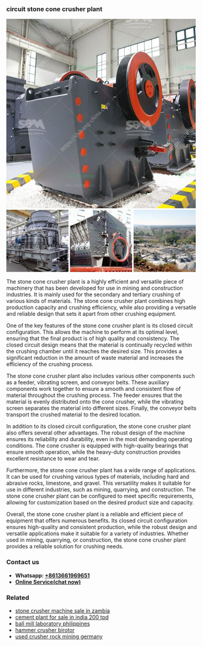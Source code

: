 <h3>circuit stone cone crusher plant</h3><img src='1704791341.jpg' alt=''><p>The stone cone crusher plant is a highly efficient and versatile piece of machinery that has been developed for use in mining and construction industries. It is mainly used for the secondary and tertiary crushing of various kinds of materials. The stone cone crusher plant combines high production capacity and crushing efficiency, while also providing a versatile and reliable design that sets it apart from other crushing equipment.</p><p>One of the key features of the stone cone crusher plant is its closed circuit configuration. This allows the machine to perform at its optimal level, ensuring that the final product is of high quality and consistency. The closed circuit design means that the material is continually recycled within the crushing chamber until it reaches the desired size. This provides a significant reduction in the amount of waste material and increases the efficiency of the crushing process.</p><p>The stone cone crusher plant also includes various other components such as a feeder, vibrating screen, and conveyor belts. These auxiliary components work together to ensure a smooth and consistent flow of material throughout the crushing process. The feeder ensures that the material is evenly distributed onto the cone crusher, while the vibrating screen separates the material into different sizes. Finally, the conveyor belts transport the crushed material to the desired location.</p><p>In addition to its closed circuit configuration, the stone cone crusher plant also offers several other advantages. The robust design of the machine ensures its reliability and durability, even in the most demanding operating conditions. The cone crusher is equipped with high-quality bearings that ensure smooth operation, while the heavy-duty construction provides excellent resistance to wear and tear.</p><p>Furthermore, the stone cone crusher plant has a wide range of applications. It can be used for crushing various types of materials, including hard and abrasive rocks, limestone, and gravel. This versatility makes it suitable for use in different industries, such as mining, quarrying, and construction. The stone cone crusher plant can be configured to meet specific requirements, allowing for customization based on the desired product size and capacity.</p><p>Overall, the stone cone crusher plant is a reliable and efficient piece of equipment that offers numerous benefits. Its closed circuit configuration ensures high-quality and consistent production, while the robust design and versatile applications make it suitable for a variety of industries. Whether used in mining, quarrying, or construction, the stone cone crusher plant provides a reliable solution for crushing needs.</p><h3>Contact us</h3><ul><li><strong>Whatsapp:&nbsp;<a href="https://wa.me/8613661969651">+8613661969651</a></strong></li><li><a href="https://swt.shibang-china.com/?git&amp;zhl&amp;circuit stone cone crusher plant"><strong>Online Service(chat now)</strong></a></li></ul><h3>Related</h3><ul><li><a href='stone crusher machine sale in zambia.md'>stone crusher machine sale in zambia</a></li><li><a href='cement plant for sale in india 200 tpd.md'>cement plant for sale in india 200 tpd</a></li><li><a href='ball mill laboratory philippines.md'>ball mill laboratory philippines</a></li><li><a href='hammer crusher birotor.md'>hammer crusher birotor</a></li><li><a href='used crusher rock mining germany.md'>used crusher rock mining germany</a></li></ul>
